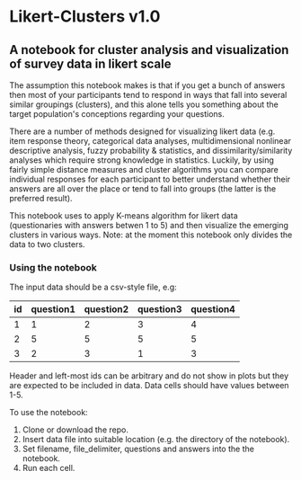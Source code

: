 # Likert-Clusters v1.0
## A notebook for cluster analysis and visualization of survey data in likert scale

The assumption this notebook makes is that if you get a bunch of answers then most of your participants tend to respond in ways that fall into several similar groupings (clusters), and this alone tells you something about the target population's conceptions regarding your questions.

There are a number of methods designed for visualizing likert data (e.g. item response theory, categorical data analyses, multidimensional nonlinear descriptive analysis, fuzzy probability & statistics, and dissimilarity/similarity analyses which require strong knowledge in statistics. Luckily, by using fairly simple distance measures and cluster algorithms you can compare individual responses for each participant to better understand whether their answers are all over the place or tend to fall into groups (the latter is the preferred result). 

This notebook uses to apply K-means algorithm for likert data (questionaries with answers betwen 1 to 5) and then visualize the emerging clusters in various ways. Note: at the moment this notebook only divides the data to two clusters.

### Using the notebook

The input data should be a csv-style file, e.g: 

| id | question1 | question2 | question3 | question4 |
|----|-----------|-----------|-----------|-----------|
| 1  | 1         | 2         | 3         | 4         |
| 2  | 5         | 5         | 5         | 5         |
| 3  | 2         | 3         | 1         | 3         |

Header and left-most ids can be arbitrary and do not show in plots but they are expected to be included in data. Data cells should have values between 1-5. 

To use the notebook:
1. Clone or download the repo.
2. Insert data file into suitable location (e.g. the directory of the notebook).
3. Set filename, file_delimiter, questions and answers into the the notebook.
4. Run each cell.